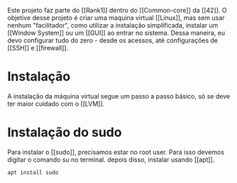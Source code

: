 Este projeto faz parte do [[Rank1]] dentro do [[Common-core]] da [[42]].
O objetive desse projeto é criar uma maquina virtual [[Linux]], mas sem usar nenhum "facilitador", como utilizar a instalação simplificada, instalar um [[Window System]] ou um [[GUI]] ao entrar no sistema. Dessa maneira, eu devo configurar tudo do zero - desde os acessos, até configurações de [[SSH]] e [[firewall]].

# Instalação
A instalação da máquina virtual segue um passo a passo básico, só se deve ter maior cuidado com o [[LVM]].

# Instalação do sudo
Para instalar o [[sudo]], precisamos estar no root user. Para isso devemos digitar o comando *su* no terminal. depois disso, instalar usando [[apt]].

```
apt install sudo
```